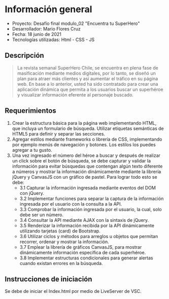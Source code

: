 # Información general

- Proyecto: Desafío final modulo_02 "Encuentra tu SuperHero"
- Desarrollador: Mario Flores Cruz
- Fecha: 18 junio de 2021
- Tecnologías utilizadas: Html - CSS - JS

## Descripción
>La revista semanal SuperHero Chile, se encuentra en plena fase de masificación mediante medios digitales, por lo tanto, se diseñó un plan para atraer más clientes y así aumentar el tráfico en su página web. En base a lo anterior, usted ha sido contratado para crear una aplicación dinámica que permita a los usuarios buscar un superhéroe y visualizar información  eferente al personaje buscado.

## Requerimientos
1. Crear la estructura básica para la página web implementando HTML, que incluya un formulario de búsqueda. Utilizar etiquetas semánticas de HTML5 para definir y separar las secciones. 
2. Agregar estilos mediante frameworks o librería de CSS, implementando por ejemplo menús de navegación y botones. Los estilos los puedes agregar a tu gusto.
3. Una vez ingresado el número del héroe a buscar y después de realizar un click sobre el botón de búsqueda, se debe capturar y validar la información para evitar búsquedas que contengan algún texto diferente a números y mostrar la información dinámicamente mediante la librería jQuery y CanvasJS con un gráfico de pastel. Para lograr todo esto se debe:
   - 3.1 Capturar la información ingresada mediante eventos del DOM con jQuery.
   - 3.2 Implementar funciones para separar la captura de la información ingresada por el usuario con la consulta a la API.
   - 3.3 Comprobar la información ingresada por el usuario, la cual, solo debe ser un número.
   - 3.4 Consultar la API mediante AJAX con la sintaxis de jQuery.
   - 3.5 Renderizar la información recibida por la API dinámicamente utilizando tarjetas (card) de Bootstrap.
   - 3.6 Utilizar ciclos y métodos para arreglos u objetos que permitan recorrer, ordenar y mostrar la información.
   - 3.7 Emplear la librería de gráficos CanvasJS, para mostrar dinámicamente información específica de cada superhéroe.
   - 3.8 Implementar estructuras condicionales para generar alertas cuando existan errores en la búsqueda.

## Instrucciones de iniciación

Se debe de iniciar el Index.html por medio de LiveServer de VSC.
